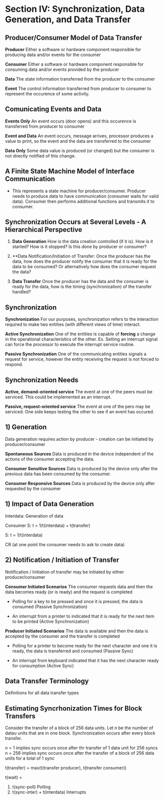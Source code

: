 # Section IV: Synchronization, Data Generation, and Data Transfer

## Producer/Consumer Model of Data Transfer

**Producer** Either a software or hardware component responsible for producing data and/or events for the consumer

**Consumer** Either a software or hardware component responsible for consuming data and/or events provided by the producer

**Data** The state information transferred from the producer to the consumer

**Event** The control information transferred from producer to consumer to represent the occurence
of some activity.

## Comunicating Events and Data

**Events Only** An event occurs (door opens) and this occurence is transferred from producer
to consumer

**Event and Data** An event occurs, message arrives, processor produces a value to print, so the
event and the data are transferred to the consumer

**Data Only** Some data value is produced (or changed) but the consumer is not directly
notified of this change.

## A Finite State Machine Model of Interface Communication

- This represents a state machine for producer/consumer. Producer needs to produce data
to have communication (consumer waits for valid data). Consumer then performs additional
functions and transmits it to consumer.

## Synchronization Occurs at Several Levels - A Hierarchical Perspective

1) **Data Generation** How is the data creation controlled (if it is). How is it started?
How is it stopped? Is this done by producer or consumer?

2) **Data Notification/Initiation of Transfer: Once the producer has the data, how does
the producer notify the consumer that it is ready for the data to be consumed? Or
alternatively how does the consumer request the data?

3) **Data Transfer** Once the producer has the data and the consumer is ready for the
data, how is the timing (synchronization) of the transfer handled?

## Synchronization

**Synchronization** For our purposes, synchronization refers to the interaction required to
make two entities (with different views of time) interact.

**Active Synchronization** One of the entities is capable of **forcing** a change in the
operational characteristics of the other. Ex. Setting an interrupt signal can force the
processor to execute the interrupt service routine.

**Passive Synchronization** One of the communicating entities signals a request for
service, however the entity receiving the request is not forced to respond.

## Synchronization Needs

**Active, demand-oriented service** The event at one of the peers must be serviced. This
could be implemented as an interrupt.

**Passive, request-oriented service** The event at one of the pers may be serviced. One
side keeps testing the other to see if an event has occured.

## 1) Generation

Data generation requires action by producer - creation can be initiated by producer/consumer

**Spontaneous Sources** Data is produced in the device independent of the actions of the
consumer accepting the data.

**Consumer Sensitive Sources** Data is produced by the device only after the previous data
has been consumed by the consumer.

**Consumer Responsive Sources** Data is produced by the device only after requested by the
consumer

## 1) Impact of Data Generation

Interdata: Generation of data

Consumer S: t = 1/t(interdata) + t(transfer)

S: t = 1/t(interdata)

CR (at one point the consumer needs to ask to create data)

## 2) Notification / Initiation of Transfer

Notification / Initiation of transfer may be initiated by either producer/consumer

**Consumer Initiated Scenarios** The consumer requests data and then the data becomes
ready (or is ready) and the request is completed

- Polling for a key to be pressed and once it is pressed, the data is consumed (Passive
Synchronization)

- An interrupt from a printer to indicated that it is ready for the next item to be printed
(Active Synchronization)

**Producer Initiated Scenarios** The data is available and then the data is accepted by
the consumer and the transfer is completed

- Polling for a printer to become ready for the next character and one it is ready, the
data is transferred and consumed (Passive Sync)

- An interrupt from keyboard indicated that it has the next character ready for consumption
(Active Sync)

## Data Transfer Terminology

Definitions for all data transfer types

## Estimating Syncrhonization Times for Block Transfers

Consider the transfer of a block of 256 data units. Let n be the number of datau units that
are in one block. Synchronization occurs after every block transfer.

n = 1 implies sync occurs once after thr transfer of 1 data unit for 256 syncs
n = 256 implies sync occurs once after the transfer of a block of 256 data units for a
total of 1 sync

t(transfer) = max(t(transfer producer), t(transfer consumer))

t(wait) = 
1. t(sync-poll) Polling
2. t(sync-inter) + t(interdata) Interrupts
